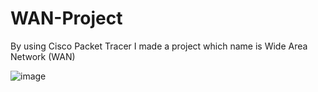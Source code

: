 # WAN-Project
By using Cisco Packet Tracer I made a project which name is Wide Area Network (WAN)

![image](https://user-images.githubusercontent.com/104744741/213939980-8127155d-aa34-41c0-b6eb-b422e6f8cf85.png)
